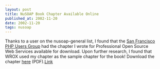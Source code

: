 ```yaml
---
layout: post
title: NuSOAP Book Chapter Available Online
published_at: 2002-11-20
date: 2002-11-20
tags: nusoap
---
```


Thanks to a user on the nusoap-general list, I found that the [San Francisco PHP Users Group](http://www.phpgroup.org) had the chapter I wrote for Professional Open Source Web Services available for download. Upon further research, I found that WROX used my chapter as the sample chapter for the book! Download the chapter [here](/download.php?url=/nusoap/downloads/7469_Chap08.pdf) (PDF).[Link](http://www.wrox.com/books/sample-chapters/SampleChapter_1861007469.pdf)  